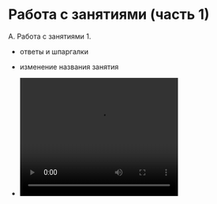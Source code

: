 # Работа с занятиями (часть 1)

A.	Работа с занятиями 1.
- ответы и шпаргалки
- изменение названия занятия

- <video width="320" height="240" controls=true src="https://s3-eu-west-1.amazonaws.com/edu-prod/video/help_videos/4.flv" type="video/mp4" />
